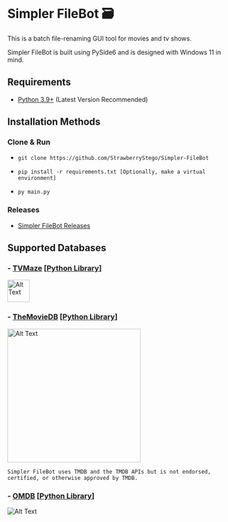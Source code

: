 # Simpler FileBot 🗃️
This is a batch file-renaming GUI tool for movies and tv shows.

Simpler FileBot is built using PySide6 and is designed with Windows 11 in mind.

## Requirements
- [Python 3.9+](https://www.python.org/downloads/) (Latest Version Recommended)

## Installation Methods

### Clone & Run
- `git clone https://github.com/StrawberryStego/Simpler-FileBot`

- `pip install -r requirements.txt [Optionally, make a virtual environment]`

- `py main.py`

### Releases
- [Simpler FileBot Releases](https://github.com/StrawberryStego/Simpler-FileBot/releases)

## Supported Databases

### - [TVMaze](https://www.tvmaze.com/) [[Python Library](https://github.com/yakupadakli/python-tvmaze)]
<img src="https://static.tvmaze.com/images/tvm-header-logo.png" alt="Alt Text" height="50">

### - [TheMovieDB](https://www.themoviedb.org/) [[Python Library](https://github.com/celiao/tmdbsimple/)]
<img src="https://www.themoviedb.org/assets/2/v4/logos/v2/blue_long_1-8ba2ac31f354005783fab473602c34c3f4fd207150182061e425d366e4f34596.svg" alt="Alt Text" width="300">

`Simpler FileBot uses TMDB and the TMDB APIs but is not endorsed, certified, or otherwise approved by TMDB.`

### - [OMDB](https://www.omdb.org/en/us) [[Python Library](https://github.com/dgilland/omdb.py)]
<img src="https://upload.wikimedia.org/wikipedia/commons/a/a9/Omdb-logo.png" alt="Alt Text" width="height=40">
